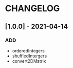 # CHANGELOG

## [1.0.0] - 2021-04-14

### ADD
- orderedIntegers 
- shuffledIntergers
- convert2DMatrix 